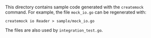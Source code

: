 This directory contains sample code generated with the `createmock` command. For
example, the file `mock_io.go` can be regenerated with:

    createmock io Reader > sample/mock_io.go

The files are also used by `integration_test.go`.
